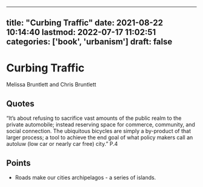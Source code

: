 
---
title: "Curbing Traffic"
date: 2021-08-22 10:14:40
lastmod: 2022-07-17 11:02:51
categories: ['book', 'urbanism']
draft: false
---


# Curbing Traffic
Melissa Bruntlett and Chris Bruntlett

## Quotes
“It’s about refusing to sacrifice vast amounts of the public realm to the private automobile; instead reserving space for commerce, community, and social connection. The ubiquitous bicycles are simply a by-product of that larger process; a tool to achieve the end goal of what policy makers call an autoluw (low car or nearly car free) city.”
P.4


## Points
* Roads make our cities archipelagos - a series of islands.

<!-- #book #public #urbanism -->

<!-- {BearID:4F9BE58F-55FB-48B2-8A68-BD24890627EE-36121-00002618B3B42252} -->
